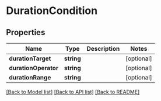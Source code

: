 # DurationCondition

## Properties
Name | Type | Description | Notes
------------ | ------------- | ------------- | -------------
**durationTarget** | **string** |  | [optional] 
**durationOperator** | **string** |  | [optional] 
**durationRange** | **string** |  | [optional] 

[[Back to Model list]](../README.md#documentation-for-models) [[Back to API list]](../README.md#documentation-for-api-endpoints) [[Back to README]](../README.md)


